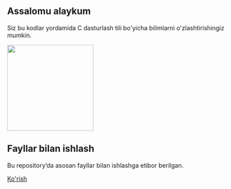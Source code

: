 <h2>Assalomu alaykum</h2>
<p>Siz bu kodlar yordamida C dasturlash tili bo'yicha bilimlarni o'zlashtirishingiz mumkin.</p>
<img src="https://uzbekdevs.uz/media/technologies/c_uzbekdevs_3BpsTyh.png" height="200px">

<h2>Fayllar bilan ishlash</h2>
<p>Bu repository’da asosan fayllar bilan ishlashga etibor berilgan.</p>
<a href="https://github.com/alXorazmiy/C/tree/main/file" class="button">Ko'rish</a>

